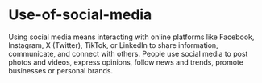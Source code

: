 # Use-of-social-media
Using social media means interacting with online platforms like Facebook, Instagram, X (Twitter), TikTok, or LinkedIn to share information, communicate, and connect with others. People use social media to post photos and videos, express opinions, follow news and trends, promote businesses or personal brands.
